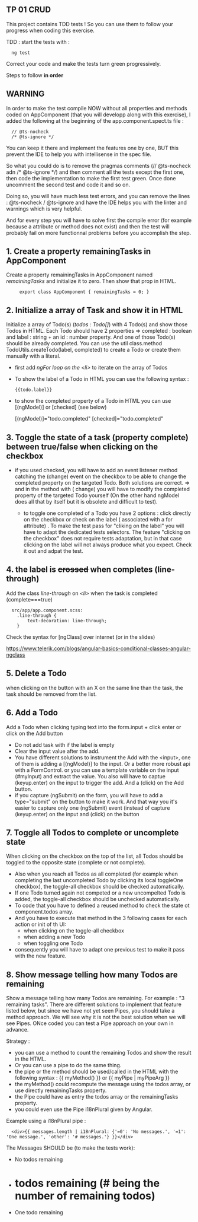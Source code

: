 ## TP 01 CRUD

This project contains TDD tests ! So you can use them to follow your progress when coding this exercise.

TDD : start the tests with :

      ng test

Correct your code and make the tests turn green progressively.

Steps to follow **in order**

## WARNING

In order to make the test compile NOW without all properties and methods coded on AppComponent (that you will developp
along with this exercise), I added the following at the beginning of the app.component.spect.ts file :

      // @ts-nocheck
      /* @ts-ignore */

You can keep it there and implement the features one by one, BUT this prevent the IDE to help you with intellisense in
the spec file.

So what you could do is to remove the pragmas comments (// @ts-nocheck adn /* @ts-ignore */) and then comment all the
tests except the first one, then code the implementation to make the first test green. Once done uncomment the second
test and code it and so on.

Doing so, you will have much less test errors, and you can remove the lines : @ts-nocheck / @ts-ignore and have the IDE
helps you with the linter and warnings which is very helpful.

And for every step you will have to solve first the compile error (for example because a attribute or method does not
exist) and then the test will probably fail on more functionnal problems before you accomplish the step.

## 1. Create a property remainingTasks in AppComponent

Create a property remainingTasks in AppComponent named *remainingTasks* and initialize it to zero. Then show that prop
in HTML.

         export class AppComponent { remainingTasks = 0; }

## 2. Initialize a array of Task and show it in HTML

Initialize a array of Todo(s) (*todos : Todo[]*) with 4 Todo(s) and show those Todos in HTML. Each Todo should have 2
properties =>   completed : boolean and label : string + an id : number property. And one of those Todo(s) should be
already completed. You can use the util class.method TodoUtils.createTodo(label, completed) to create a Todo or create
them manually with a literal.

- first add *ngFor loop on the \<li>* to iterate on the array of Todos

- To show the label of a Todo in HTML you can use the following syntax :

      {{todo.label}}

- to show the completed property of a Todo in HTML you can use [(ngModel)] or [checked] (see below)

  [(ngModel)]="todo.completed"
  [checked]="todo.completed"

## 3. Toggle the state of a task (property complete) between true/false when clicking on the checkbox

- if you used checked, you will have to add an event listener method catching the (change) event on the checkbox to be
  able to change the completed property on the targeted Todo. Both solutions are correct. => and in the method with (
  change) you will have to modify the completed property of the targeted Todo yourself (On the other hand ngModel does
  all that by itself but it is obsolete and difficult to test).

    - to toggle one completed of a Todo you have 2 options : click directly on the checkbox or check on the label (
      associated with a for attribute) . To make the test pass for "cliking on the label" you will have to adapt the
      dedicated tests selectors. The feature "clicking on the checkbox" does not require tests adaptation, but in that
      case clicking on the label will not always produce what you expect. Check it out and adpat the test.

## 4. the label is ~~crossed~~ when completes (line-through)

Add the class  *line-through* on *\<li>* when the task is completed (complete===true)

      src/app/app.component.scss:
        .line-through {
            text-decoration: line-through;
        }   

Check the syntax for  [ngClass] over internet (or in the slides)

https://www.telerik.com/blogs/angular-basics-conditional-classes-angular-ngclass

## 5. Delete a Todo

when clicking on the button with an X on the same line than the task, the task should be removed from the list.

## 6. Add a Todo

Add a Todo when clicking typing text into the form.input + click enter or click on the Add button

- Do not add task with if the label is empty
- Clear the input value after the add.
- You have different solutions to instrument the Add with the \<input>, one of them is adding a [(ngModel)] to the
  input. Or a better more robust api with a FormControl. or you can use a template variable on the input (#myInput)
  and extract the value. You also will have to captue (keyup.enter) on the input to trigger the add. And a (click)
  on the Add button.
- if you capture (ngSubmit) on the form, you will have to add a type="submit" on the button to make it work. And that
  way you it's easier to capture only one (ngSubmit) event (instead of capture (keyup.enter) on the input and (click) on
  the button

## 7. Toggle all Todos to  complete or uncomplete state

When clicking on the checkbox on the top of the list, all Todos should be toggled to the opposite state (complete or not
complete).

- Also when you reach all Todos as all completed (for example when completing the last uncompleted Todo by clicking its
  local toggleOne checkbox), the toggle-all checkbox should be checked automatically.
- If one Todo turned again not competed or a new uncompelted Todo is added, the toggle-all checkbox should be unchecked
  automatically.
- To code that you have to defined a reused method to check the state ot component.todos array.
- And you have to execute that method in the 3 following cases for each action or init of th UI:
    - when clicking on the toggle-all checkbox
    - when adding a new Todo
    - when toggling one Todo
- consequently you will have to adapt one previous test to make it pass with the new feature.

## 8. Show message telling how many Todos are remaining

Show a message telling how many Todos are remaining. For example : "3 remaining tasks". There are different solutions to
implement that feature listed below, but since we have not yet seen Pipes, you should take a method approach. We will
see why it is not the best solution when we will see Pipes. ONce coded you can test a Pipe approach on your own in
advance.

Strategy :

- you can use a method to count the remaining Todos and show the result in the HTML.
- Or you can use a pipe to do the same thing.
- the pipe or the method should be used/called in the HTML with the following syntax : {{ myMethod() }} or {{ myPipe |
  myPipeArg }}
- the myMethod() could recompute the message using the todos array, or use directly remainingTasks property.
- the Pipe could have as entry the todos array or the remainingTasks property.
- you could even use the Pipe i18nPlural given by Angular.

Example using a i18nPlural pipe :

      <div>{{ messages.length | i18nPlural: {'=0': 'No messages.', '=1': 'One message.', 'other': '# messages.'} }}</div>

The Messages SHOULD be (to make the tests work):

- No todos remaining
- # todos remaining (# being the number of remaining todos)
- One todo remaining


